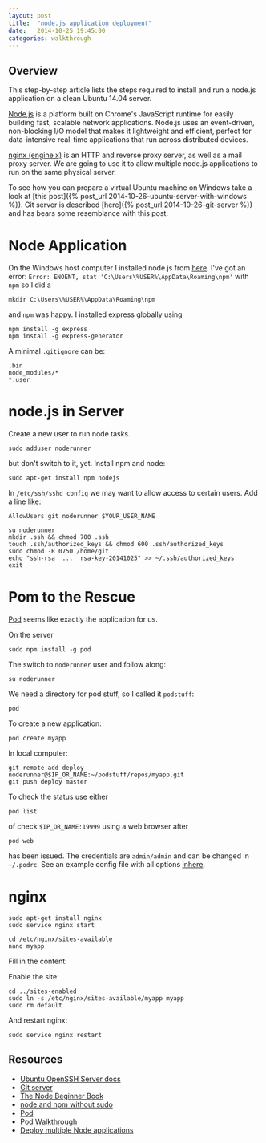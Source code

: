 ```yaml
---
layout: post
title:  "node.js application deployment"
date:   2014-10-25 19:45:00
categories: walkthrough
---
```


Overview
--------

This step-by-step article lists the steps required to install and run a
node.js application on a clean Ubuntu 14.04 server.

[Node.js](http://nodejs.org/) is a platform built on Chrome's JavaScript runtime for 
easily building fast, scalable network applications. Node.js uses 
an event-driven, non-blocking I/O model that makes it lightweight 
and efficient, perfect for data-intensive real-time applications 
that run across distributed devices.

[nginx (engine x)](http://nginx.org/) is an HTTP and reverse 
proxy server, as well as a mail proxy server. We are going to use it to allow
multiple node.js applications to run on the same physical server.

To see how you can prepare a virtual Ubuntu machine on Windows take a
look at [this post]({% post_url 2014-10-26-ubuntu-server-with-windows %}). 
Git server is described [here]({% post_url 2014-10-26-git-server %})
and has bears some resemblance with this post.



Node Application
================

On the Windows host computer I installed node.js from [here](http://nodejs.org/download/).
I've got an error: 
`Error: ENOENT, stat 'C:\Users\%USER%\AppData\Roaming\npm'`
with `npm` so I did a
 
	mkdir C:\Users\%USER%\AppData\Roaming\npm
	 
and `npm` was happy. I installed express globally using
 
	npm install -g express
	npm install -g express-generator

A minimal `.gitignore` can be:

	.bin
	node_modules/*
	*.user


node.js in Server
=================

Create a new user to run node tasks.

	sudo adduser noderunner

but don't switch to it, yet. Install npm and node:

	sudo apt-get install npm nodejs

In `/etc/ssh/sshd_config`  we may want to allow access to certain users.
Add a line like:

	AllowUsers git noderunner $YOUR_USER_NAME

	su noderunner
	mkdir .ssh && chmod 700 .ssh
	touch .ssh/authorized_keys && chmod 600 .ssh/authorized_keys
	sudo chmod -R 0750 /home/git
	echo "ssh-rsa  ...  rsa-key-20141025" >> ~/.ssh/authorized_keys
	exit

Pom to the Rescue
=================

[Pod](https://github.com/yyx990803/pod) seems like exactly the application for us.

On the server
	
	sudo npm install -g pod

The switch to `noderunner` user and follow along:

	su noderunner

We need a directory for pod stuff, so I called it `podstuff`:

	pod

To create a new application:

	pod create myapp

In local computer: 

	git remote add deploy noderunner@$IP_OR_NAME:~/podstuff/repos/myapp.git
	git push deploy master

To check the status use either

	pod list

of check `$IP_OR_NAME:19999` using a web browser after 

	pod web

has been issued. The credentials are `admin/admin` and can be changed in 
`~/.podrc`. See an example config file with all options 
[inhere](https://github.com/yyx990803/pod#configuration).


nginx
=====

	sudo apt-get install nginx
	sudo service nginx start
	
	cd /etc/nginx/sites-available
	nano myapp

Fill in the content:


Enable the site:

	cd ../sites-enabled
	sudo ln -s /etc/nginx/sites-available/myapp myapp
	sudo rm default
	
And restart nginx:

	sudo service nginx restart


Resources
---------

- [Ubuntu OpenSSH Server docs](https://help.ubuntu.com/lts/serverguide/openssh-server.html)
- [Git server](http://git-scm.com/book/en/v2/Git-on-the-Server-Setting-Up-the-Server)
- [The Node Beginner Book](http://www.nodebeginner.org/)
- [node and npm without sudo](https://gist.github.com/isaacs/579814)
- [Pod](https://github.com/yyx990803/pod)
- [Pod Walkthrough](https://github.com/yyx990803/pod/wiki/Setup-Walkthrough)
- [Deploy multiple Node applications](http://skovalyov.blogspot.dk/2012/07/deploy-multiple-node-applications-on.html)